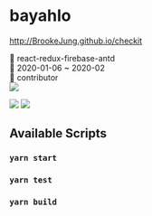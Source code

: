 # bayahlo
http://BrookeJung.github.io/checkit

:closed_book: react-redux-firebase-antd <br>
:green_book: 2020-01-06 ~ 2020-02 <br>
:orange_book: contributor <br>
![](https://img.shields.io/badge/Dev-%EC%A0%95%EC%A7%80%EC%98%88-%23fd8479?style=social&logo=appveyor?link=http://github.com/BrookeJung/checkit&link=http://blog.naver.com/brooke1994)

![](https://img.shields.io/badge/FrontEnd-React.js-blueviolet)
![](https://img.shields.io/badge/DataBase-Firebase-ff69b4)

## Available Scripts

### `yarn start`

### `yarn test`

### `yarn build`
